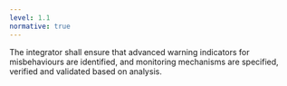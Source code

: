 ```yaml
---
level: 1.1
normative: true
---
```


The integrator shall ensure that advanced warning indicators for misbehaviours are identified, and monitoring mechanisms are specified, verified and validated based on analysis.